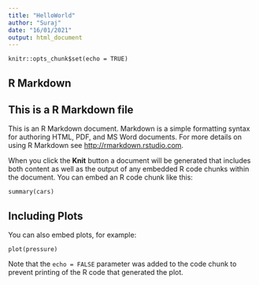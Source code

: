 ```yaml
---
title: "HelloWorld"
author: "Suraj"
date: "16/01/2021"
output: html_document
---
```


```{r setup, include=FALSE}
knitr::opts_chunk$set(echo = TRUE)
```

## R Markdown

## This is a R Markdown file
This is an R Markdown document. Markdown is a simple formatting syntax for authoring HTML, PDF, and MS Word documents. For more details on using R Markdown see <http://rmarkdown.rstudio.com>.

When you click the **Knit** button a document will be generated that includes both content as well as the output of any embedded R code chunks within the document. You can embed an R code chunk like this:

```{r cars}
summary(cars)
```

## Including Plots

You can also embed plots, for example:

```{r pressure, echo=FALSE}
plot(pressure)
```

Note that the `echo = FALSE` parameter was added to the code chunk to prevent printing of the R code that generated the plot.
